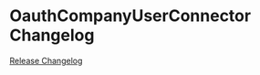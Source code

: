 # OauthCompanyUserConnector Changelog

[Release Changelog](https://github.com/spryker/oauth-company-user-connector/releases)

